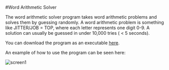 #Word Arithmetic Solver

The word arithmetic solver program  takes word arithmetic problems and solves them by guessing randomly. A word arithmetic problem is something like JITTER/JOB = TOP, where each letter represents one digit 0-9. A solution can usually be guessed in under 10,000 tries ( < 5 seconds). 

You can download the program as an executable [here](https://www.dropbox.com/s/trzan5dl549u9tm/WordArithmeticSolver.exe).

An example of how to use the program can be seen here:



![screen1](http://i.imgur.com/iF5eJ.png)
